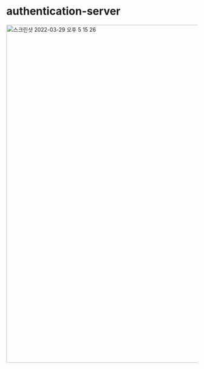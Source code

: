 # authentication-server


<img width="888" alt="스크린샷 2022-03-29 오후 5 15 26" src="https://user-images.githubusercontent.com/1306094/160565825-7d06feca-97e2-4569-ae59-f8d6fa8e3ab1.png">
